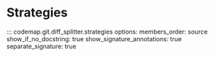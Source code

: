 # Strategies

::: codemap.git.diff_splitter.strategies
    options:
      members_order: source
      show_if_no_docstring: true
      show_signature_annotations: true
      separate_signature: true

